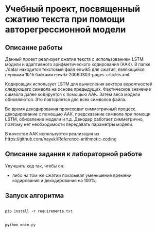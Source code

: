 # Учебный проект, посвященный сжатию текста при помощи авторегрессионной модели

## Описание работы 
Данный проект реализует сжатие текста с использованием LSTM модели и адаптивного арифметического кодирования (ААК). 
В папке ./data/ находится текстовый файл enwik5 для сжатия, являющийся первыми 10^5 байтами enwiki-20060303-pages-articles.xml.

Kодировщик использует LSTM для вычисления вектора вероятностей следующего символа на основе предыдущих. Фактическое значение символа далее кодируется с помощью ААК. Затем веса модели обновляются. Это повторяется для всех символов файла.

Во время декодирования происходит симметричный процесс, декодирование с помощью ААК, предсказание символа при помощи LSTM, обновление модели и т.д.
Декодер работает симметрично, поэтому нет необходимости передавать параметры модели.

В качестве ААК используется реализация из https://github.com/nayuki/Reference-arithmetic-coding

## Описание задания к лабораторной работе
Улучшить код так, чтобы он:
- либо на том же сжатии показывал уменьшение времени кодирования и декодирования на 100%; 

## Запуск алгоритма
<code>
pip install -r requirements.txt
</code>
<br>
<code>
python main.py
</code>